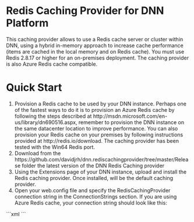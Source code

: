 Redis Caching Provider for DNN Platform
========================

This caching provider allows to use a Redis cache server or cluster within DNN, using a hybrid in-memory approach to increase cache performance (items are cached in the local memory and on Redis cache). You must use Redis 2.8.17 or higher for an on-premises deployment. The caching provider is also Azure Redis cache compatible. 

Quick Start
============
<ol>
<li>
Provision a Redis cache to be used by your DNN instance. Perhaps one of the fastest ways to do it is to provision an Azure Redis cache by following the steps described at http://msdn.microsoft.com/en-us/library/dn690516.aspx, remember to provision the DNN instance on the same datacenter location to improve performance. You can also provision your Redis cache on your premises by following instructions provided at http://redis.io/download. The caching provider has been tested with the Win64 Redis port.
</li>
<li>Download from the https://github.com/davidjrh/dnn.rediscachingprovider/tree/master/Release folder the latest version of the DNN Redis Caching provider</li>
<li>Using the Extensions page of your DNN instance, upload and install the Redis caching provider. Once installed, will be the default caching provider. </li>
<li>Open your web.config file and specify the RedisCachingProvider connection string in the ConnectionStrings section. If you are using Azure Redis cache, your connection string should look like this:
</li>
</ol>
```xml
  <connectionStrings>
    <add name="RedisCachingProvider" 
    connectionString="mycache.redis.cache.windows.net,password={base64password},ssl=True"  
    providerName="DotNetNuke.Providers.RedisCachingProvider" />
  </connectionStrings>
```
